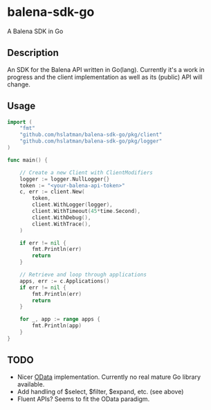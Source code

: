 # balena-sdk-go

A Balena SDK in Go

## Description

An SDK for the Balena API written in Go(lang).
Currently it's a work in progress and the client implementation as well as its (public) API will change.

## Usage

```go
import (
    "fmt"
    "github.com/hslatman/balena-sdk-go/pkg/client"
    "github.com/hslatman/balena-sdk-go/pkg/logger"
)

func main() {

    // Create a new Client with ClientModifiers
    logger := logger.NullLogger{}
    token := "<your-balena-api-token>"
    c, err := client.New(
        token,
        client.WithLogger(logger),
        client.WithTimeout(45*time.Second),
        client.WithDebug(),
        client.WithTrace(),
    )

    if err != nil {
        fmt.Println(err)
        return
    }

    // Retrieve and loop through applications
    apps, err := c.Applications()
    if err != nil {
        fmt.Println(err)
        return
    }

    for _, app := range apps {
        fmt.Println(app)
    }
}
```

## TODO

* Nicer [OData](https://www.odata.org/) implementation. Currently no real mature Go library available.
* Add handling of $select, $filter, $expand, etc. (see above)
* Fluent APIs? Seems to fit the OData paradigm.
